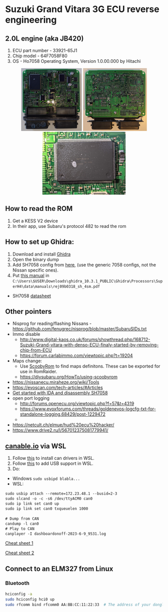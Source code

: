 
# Suzuki Grand Vitara 3G ECU reverse engineering

## 2.0L engine (aka JB420)
1. ECU part number - 33921-65J1
2. Chip model - 64F7058F80
3. OS - Ho7058 Operating System, Version 1.0.00.000 by Hitachi


<center>
<img src = "img/top.jpg" height ="200" alt="33921-65J1 top view"/>
<img src = "img/bottom.jpg" height ="200" alt="33921-65J1 bottom view"/>
<img src = "img/64F7058F80.jpg" height ="200" alt="33921-65J1 MCU 64F7058F80 ciew"/>
</center>


## How to read the ROM

1. Get a KESS V2 device
2. In their app, use Subaru's protocol 482 to read the rom

## How to set up Ghidra:

1. Download and install [Ghidra](https://github.com/NationalSecurityAgency/ghidra)
2. Open the binary dump
3. Add SH7058 config from [here](https://github.com/fenugrec/nissutils/blob/master/ghidra_helpers/README.md#using), (use the generic 7058 configs, not the Nissan specific ones).
4. Put [this manual](https://www.renesas.com/us/en/document/mas/sh-4-software-manual) in
`C:\Users\$USER\Downloads\ghidra_10.3.1_PUBLIC\Ghidra\Processors\SuperH4\data\manuals\rej09b0318_sh_4sm.pdf`

* SH7058 [datasheet](https://www.renesas.com/us/en/products/microcontrollers-microprocessors/other-mcus-mpus/superh-risc-engine-family-mcus/sh7058-32-bit-microcontrollers-non-promotion#overview)

## Other pointers

* Nisprog for reading/flashing Nissans - https://github.com/fenugrec/nisprog/blob/master/SubaruSIDs.txt
* Immo disable 
    * http://www.digital-kaos.co.uk/forums/showthread.php/168712-Suzuki-Grand-vitara-with-denso-ECU-finaly-started-by-removing-chip-from-ECU
    * https://forum.carlabimmo.com/viewtopic.php?t=19204
* Maps change:
    * Use [ScoobyRom](https://github.com/dschultzca/ScoobyRom) to find maps definitons. These can be exported for use in RomRaider.
    * https://diysubaru.org/HowTo/using-scoobyrom
* https://nissanecu.miraheze.org/wiki/Tools
* https://evoscan.com/tech-articles/#Articles
* [Get started with IDA and disassembly SH7058](https://www.romraider.com/forum/viewtopic.php?f=25&t=6303)
* open port logging
   * http://forums.openecu.org/viewtopic.php?f=57&t=4319
   * https://www.evoxforums.com/threads/goldenevos-logcfg-txt-for-standalone-logging.68429/post-1229472
   * 
* https://netcult.ch/elmue/hud%20ecu%20hacker/
* https://www.drive2.ru/l/567012375081779941/

## [canable.io](https://canable.io/getting-started.html) via WSL

1. Follow [this](https://www.reddit.com/r/CarHacking/comments/ot3gjf/socketcancanutils_on_windows/) to install can drivers in WSL.
2. Follow [this](https://github.com/rpasek/usbip-wsl2-instructions/blob/master/README.md#adding-usb-support-to-wsl-linux) to add USB support in WSL.
3. Do:
* Windows `sudo usbipd blabla...`
* WSL:
```
sudo usbip attach --remote=172.23.48.1 --busid=2-3
sudo slcand -o -c -s6 /dev/ttyACM0 can0
sudo ip link set can0 up
sudo ip link set can0 txqueuelen 1000

# Dump from CAN
candump -l can0
# Play to CAN
canplayer -I dashboardonoff-2023-6-9_9531.log
```
[Cheat sheet 1](https://gist.github.com/malefs/497ffe2afc1d4738cd46c0a7d3ca1b16#socketcan-ip-link---device-configuration-and-dumping-the-stream)

[Cheat sheet 2](https://medium.com/@yogeshojha/car-hacking-101-practical-guide-to-exploiting-can-bus-using-instrument-cluster-simulator-part-ee998570758)

## Connect to an ELM327 from Linux

### Bluetooth

```bash
hciconfig -a 
sudo hciconfig hci0 up
sudo rfcomm bind rfcomm0 AA:BB:CC:11:22:33  # The address of your dongle
```
